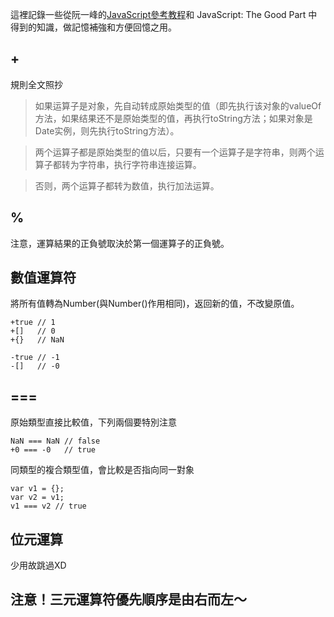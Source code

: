 這裡記錄一些從阮一峰的[JavaScript參考教程](http://javascript.ruanyifeng.com/)和 JavaScript: The Good Part 中得到的知識，做記憶補強和方便回憶之用。

## +

規則全文照抄

>如果运算子是对象，先自动转成原始类型的值（即先执行该对象的valueOf方法，如果结果还不是原始类型的值，再执行toString方法；如果对象是Date实例，则先执行toString方法）。

>两个运算子都是原始类型的值以后，只要有一个运算子是字符串，则两个运算子都转为字符串，执行字符串连接运算。

>否则，两个运算子都转为数值，执行加法运算。


## %

注意，運算結果的正負號取決於第一個運算子的正負號。

## 數值運算符
將所有值轉為Number(與Number()作用相同)，返回新的值，不改變原值。

```
+true // 1
+[]   // 0
+{}   // NaN

-true // -1
-[]   // -0
```

## ===

原始類型直接比較值，下列兩個要特別注意

```
NaN === NaN // false
+0 === -0   // true
```

同類型的複合類型值，會比較是否指向同一對象

```
var v1 = {}; 
var v2 = v1; 
v1 === v2 // true
```

## 位元運算

少用故跳過XD

## 注意！三元運算符優先順序是由右而左～